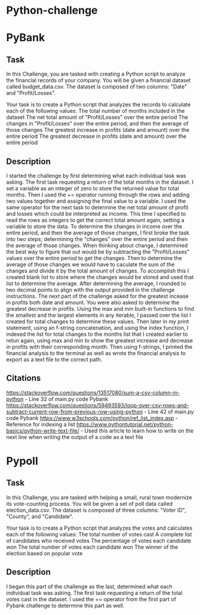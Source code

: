 # Python-challenge

# PyBank

## Task

In this Challenge, you are tasked with creating a Python script to analyze the financial records of your company. You will be given a financial dataset called budget_data.csv. The dataset is composed of two columns: "Date" and "Profit/Losses".

Your task is to create a Python script that analyzes the records to calculate each of the following values:
The total number of months included in the dataset
The net total amount of "Profit/Losses" over the entire period
The changes in "Profit/Losses" over the entire period, and then the average of those changes
The greatest increase in profits (date and amount) over the entire period
The greatest decrease in profits (date and amount) over the entire period

## Description

I started the challenge by first determining what each individual task was asking. The first task requesting a return of the total months in the dataset. I set a variable as an integer of zero to store the returned value for total months. Then I used the += operator running through the rows and adding two values together and assigning the final value to a variable. I used the same operator for the next task to determine the net total amount of profit and losses which could be interpreted as income. This time I specified to read the rows as integers to get the correct total amount again, setting a variable to store the data. To determine the changes in income over the entire period, and then the average of those changes, I first broke the task into two steps; determining the "changes" over the entire period and then the average of those changes. When thinking about change, I determined the best way to figure that out would be by subtracting the "Profit/Losses" values over the entire period to get the changes. Then to determine the average of those changes we would have to caculate the sum of the changes and divide it by the total amount of changes. To accomplish this I created blank list to store where the changes would be stored and used that list to determine the average. After determining the average, I rounded to two decimal points to align with the output provided in the challenge instructions. The next part of the challenge asked for the greatest incease in profits both date and amount. You were also asked to determine the greatest decrease in profits. Using the max and min built-in functions to find the smallest and the largest elements in any iterable, I passed over the list I created for total changes to determine these values. Then later in my print statement, using an f-string concatenation, and using the index function, I indexed the list for total changes to the months list that I created earlier to retun again, using max and min to show the greatest increase and decrease in profits with their corresponding month. Then using f-strings, I printed the financial analysis to the terminal as well as wrote the financial analysis to export as a text file to the correct path. 

## Citations

https://stackoverflow.com/questions/13517080/sum-a-csv-column-in-python - Line 32 of main.py code Pybank
https://stackoverflow.com/questions/59493593/loop-over-csv-rows-and-subtract-current-row-from-previous-row-using-python - Line 42 of main.py code Pybank
https://www.w3schools.com/python/ref_list_index.asp - Reference for indexing a list
https://www.pythontutorial.net/python-basics/python-write-text-file/ - Used this article to learn how to write on the next line when writing the output of a code as a text file


# Pypoll

## Task
In this Challenge, you are tasked with helping a small, rural town modernize its vote-counting process. You will be given a set of poll data called election_data.csv. The dataset is composed of three columns: "Voter ID", "County", and "Candidate".

Your task is to create a Python script that analyzes the votes and calculates each of the following values:
The total number of votes cast
A complete list of candidates who received votes
The percentage of votes each candidate won
The total number of votes each candidate won
The winner of the election based on popular vote

## Description

I began this part of the challenge as the last, determined what each individual task was asking. The first task requesting a return of the total votes cast in the dataset. I used the += operator from the first part of Pybank challenge to determine this part as well.  

